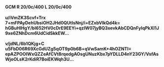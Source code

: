 #### GCM R 20/0c/400 L 20/0c/400
**u/iVmZK3Scvf+Trx**<br/>**7+mFPAyDehUbsiOH2JHd0QUtIsNnj/i+EZxbVlkQd4k=**<br/>**hGBuHIHgY/bI652HV0cDrE9EEYi+qzlW07jyBQ3xevkAbCDQnFyIqPkXl1J9xe6ZNhDcm6UdCidSkkEW...**<br/><br/>
**v/jdNL/6b1QKjg+C**<br/>**u5FbD06R69XcGdUZg5qOT9p0b6B+qVwSamK+4hOZNTI=**<br/>**epAZPOOIWxQZZeAfCVt8rqedgAOsgUNuzKbx7pYDLLD4nY23GY/VsfAsWjoOLsK2rKdiR7BoiEKWqh3U...**